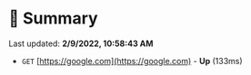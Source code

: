 # 📖 Summary
Last updated: **2/9/2022, 10:58:43 AM**

- `GET` [https://google.com](https://google.com) - **Up** (133ms)
